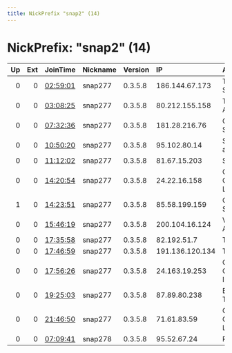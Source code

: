 ```yaml
---
title: NickPrefix "snap2" (14)
---
```


# NickPrefix: "snap2" (14)

|   Up |   Ext | JoinTime                                                                                            | Nickname   | Version   | IP              | AS                                | CC   |   ORp |   Dirp | OS    | Contact   |   eFamMembers |
|-----:|------:|:----------------------------------------------------------------------------------------------------|:-----------|:----------|:----------------|:----------------------------------|:-----|------:|-------:|:------|:----------|--------------:|
|    0 |     0 | [02:59:01](https://metrics.torproject.org/rs.html#details/E97C3C22898D0E46BC9B377591CAB0310687B3A6) | snap277    | 0.3.5.8   | 186.144.67.173  | Telmex Colombia S.A.              | co   | 36153 |      0 | Linux | None      |             1 |
|    0 |     0 | [03:08:25](https://metrics.torproject.org/rs.html#details/A82B704C972037043284FA95DBAD6691BA2D075B) | snap277    | 0.3.5.8   | 80.212.155.158  | Telenor Norge AS                  | no   | 39425 |      0 | Linux | None      |             1 |
|    0 |     0 | [07:32:36](https://metrics.torproject.org/rs.html#details/F5FF65193BAB6374314269BAE1F41F31C9253F9B) | snap277    | 0.3.5.8   | 181.28.216.76   | CABLEVISION S.A.                  | ar   | 42075 |      0 | Linux | None      |             1 |
|    0 |     0 | [10:50:20](https://metrics.torproject.org/rs.html#details/2B929B5C7CD32DA84D41872DE958D4CEFF66008C) | snap277    | 0.3.5.8   | 95.102.80.14    | Slovak Telecom, a. s.             | sk   | 33827 |      0 | Linux | None      |             1 |
|    0 |     0 | [11:12:02](https://metrics.torproject.org/rs.html#details/56A1A5A6FA696926161B12909459561F05BA31B5) | snap277    | 0.3.5.8   | 81.67.15.203    | SFR SA                            | fr   | 43711 |      0 | Linux | None      |             1 |
|    0 |     0 | [14:20:54](https://metrics.torproject.org/rs.html#details/95C5462CDCF1F1DFFF89A88014B245F79C752014) | snap277    | 0.3.5.8   | 24.22.16.158    | Comcast Cable Communications, LLC | us   | 35711 |      0 | Linux | None      |             1 |
|    1 |     0 | [14:23:51](https://metrics.torproject.org/rs.html#details/DC3983E6C95F8DAE3B86274823D496506A9DA3D9) | snap277    | 0.3.5.8   | 85.58.199.159   | Orange Espagne SA                 | es   | 34021 |      0 | Linux | None      |             1 |
|    0 |     0 | [15:46:19](https://metrics.torproject.org/rs.html#details/D80E8E20048F8FF58AF3FEE8D017C3CF903BAEA7) | snap277    | 0.3.5.8   | 200.104.16.124  | VTR BANDA ANCHA S.A.              | cl   | 33001 |      0 | Linux | None      |             1 |
|    0 |     0 | [17:35:58](https://metrics.torproject.org/rs.html#details/765205464E67329402A5C2BF689D5629D2CEB88C) | snap277    | 0.3.5.8   | 82.192.51.7     | Telemach d.o.o.                   | si   | 37083 |      0 | Linux | None      |             1 |
|    0 |     0 | [17:46:59](https://metrics.torproject.org/rs.html#details/9FF5AF1098E1E5F5ACAD2A7D93CFE1D46F48389D) | snap277    | 0.3.5.8   | 191.136.120.134 | Tim Celular S.A.                  | br   | 36303 |      0 | Linux | None      |             1 |
|    0 |     0 | [17:56:26](https://metrics.torproject.org/rs.html#details/F942CC7027664E11CB1C3B438116FE97087765D9) | snap277    | 0.3.5.8   | 24.163.19.253   | Charter Communications Inc        | us   | 45165 |      0 | Linux | None      |             1 |
|    0 |     0 | [19:25:03](https://metrics.torproject.org/rs.html#details/EEE37880D863B136AB32F9D43F414DA4471B68C6) | snap277    | 0.3.5.8   | 87.89.80.238    | Bouygues Telecom SA               | fr   | 44589 |      0 | Linux | None      |             1 |
|    0 |     0 | [21:46:50](https://metrics.torproject.org/rs.html#details/041167F8B40DC08B006936977DA47D2BAA046656) | snap277    | 0.3.5.8   | 71.61.83.59     | Comcast Cable Communications, LLC | us   | 45689 |      0 | Linux | None      |             1 |
|    0 |     0 | [07:09:41](https://metrics.torproject.org/rs.html#details/F88F4F09600B9D637DC0B61901288EB083EBEF5D) | snap278    | 0.3.5.8   | 95.52.67.24     | Rostelecom                        | ru   | 46561 |      0 | Linux | None      |             1 |
